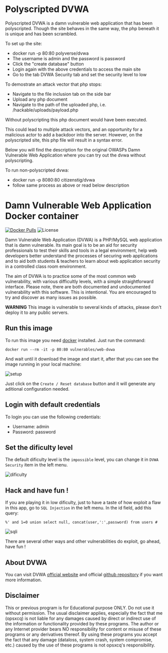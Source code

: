 # Polyscripted DVWA

Polyscripted DVWA is a damn vulnerable web application that has been polyscripted.
Though the site behaves in the same way, the php beneath it is unique and has been scrambled.

To set up the site:
- docker run -p 80:80 polyverse/dvwa
- The username is admin and the password is password
- Click the "create database" button
- Login again with the above credentials to access the main site
- Go to the tab DVWA Security tab and set the security level to low

To demostrate an attack vector that php stops:
- Navigate to the file inclusion tab on the side bar
- Upload any php document
- Navigate to the path of the uploaded php, i.e. /hackable/uploads/payload.php 

Without polyscripting this php document would have been executed. 

This could lead to multiple attack vectors, and an opportunity for a malicious actor to add a backdoor into the server.
However, on the polyscripted site, this php file will result in a syntax error.

Below you will find the description for the original OWASPs Damn Vulnerable Web Application where you can try out the
dvwa without polyscripting.

To run non-polyscripted dvwa:
- docker run -p 8080:80 citizenstig/dvwa
- follow same process as above or read below description


# Damn Vulnerable Web Application Docker container
[![Docker Pulls](https://img.shields.io/docker/pulls/vulnerables/web-dvwa.svg?style=plastic)](https://hub.docker.com/r/vulnerables/web-dvwa/)
![License](https://img.shields.io/badge/License-GPL-blue.svg?style=plastic)

Damn Vulnerable Web Application (DVWA) is a PHP/MySQL web application that is damn vulnerable. Its main goal is to be an aid for security professionals to test their skills and tools in a legal environment, help web developers better understand the processes of securing web applications and to aid both students & teachers to learn about web application security in a controlled class room environment.

The aim of DVWA is to practice some of the most common web vulnerability, with various difficultly levels, with a simple straightforward interface. Please note, there are both documented and undocumented vulnerability with this software. This is intentional. You are encouraged to try and discover as many issues as possible.

**WARNING** This image is vulnerable to several kinds of attacks, please don't deploy it to any public servers.

## Run this image

To run this image you need [docker](http://docker.com) installed. Just run the command:

    docker run --rm -it -p 80:80 vulnerables/web-dvwa

And wait until it download the image and start it, after that you can see the image running in your local machine:

![setup](https://github.com/opsxcq/docker-vulnerable-dvwa/blob/master/setup.png?raw=tru)

Just click on the ```Create / Reset database``` button and it will generate any aditional configuration needed.

## Login with default credentials

To login you can use the following credentials:

  * Username: admin
  * Password: password

## Set the dificulty level

The default dificulty level is the ```impossible``` level, you can change it in ```DVWA Security``` item in the left menu.

![dificulty](https://github.com/opsxcq/docker-vulnerable-dvwa/blob/master/setup-dificulty.png?raw=tru)

## Hack and have fun !

If you are playing it in low dificulty, just to have a taste of how exploit a flaw in this app, go to ```SQL Injection``` in the left menu.
In the id field, add this query: 

	%' and 1=0 union select null, concat(user,':',password) from users #

![sqli](https://github.com/opsxcq/docker-vulnerable-dvwa/blob/master/sqli.png?raw=true)

There are several other ways and other vulnerabilities do exploit, go ahead, have fun !

## About DVWA

You can visit DVWA [official website](http://www.dvwa.co.uk/) and official [github repository](https://github.com/ethicalhack3r/DVWA) if you want more information.

## Disclaimer

This or previous program is for Educational purpose ONLY. Do not use it without permission. The usual disclaimer applies, especially the fact that me (opsxcq) is not liable for any damages caused by direct or indirect use of the information or functionality provided by these programs. The author or any Internet provider bears NO responsibility for content or misuse of these programs or any derivatives thereof. By using these programs you accept the fact that any damage (dataloss, system crash, system compromise, etc.) caused by the use of these programs is not opsxcq's responsibility.

